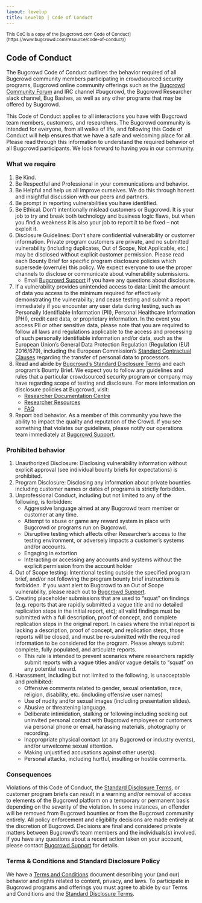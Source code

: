 ```yaml
---
layout: levelup
title: LevelUp | Code of Conduct
---
```


<small>
This CoC is a copy of the [bugcrowd.com Code of Conduct](https://www.bugcrowd.com/resource/code-of-conduct/)
</small>

## Code of Conduct

The Bugcrowd Code of Conduct outlines the behavior required of all Bugcrowd community members participating in crowdsourced security programs, Bugcrowd online community offerings such as the [Bugcrowd Community Forum](https://forum.bugcrowd.com/) and IRC channel #bugcrowd, the Bugcrowd Researcher slack channel, Bug Bashes, as well as any other programs that may be offered by Bugcrowd.

This Code of Conduct applies to all interactions you have with Bugcrowd team members, customers, and researchers. The Bugcrowd community is intended for everyone, from all walks of life, and following this Code of Conduct will help ensures that we have a safe and welcoming place for all. Please read through this information to understand the required behavior of all Bugcrowd participants. We look forward to having you in our community.

### What we require

1. Be Kind.
1. Be Respectful and Professional in your communications and behavior.
1. Be Helpful and help us all improve ourselves. We do this through honest and insightful discussion with our peers and partners.
1. Be prompt in reporting vulnerabilities you have identified.
1. Be Ethical. Don’t intentionally mislead customers or Bugcrowd. It is your job to try and break both technology and business logic flaws, but when you find a weakness it is also your job to report it to be fixed – not exploit it.
1. Disclosure Guidelines: Don’t share confidential vulnerability or customer information. Private program customers are private, and no submitted vulnerability (including duplicates, Out of Scope, Not Applicable, etc.) may be disclosed without explicit customer permission. Please read each Bounty Brief for specific program disclosure policies which supersede (overrule) this policy. We expect everyone to use the proper channels to disclose or communicate about vulnerability submissions.
   - Email [Bugcrowd Support](mailto:support@bugcrowd.com) if you have any questions about disclosure.
1. If a vulnerability provides unintended access to data: Limit the amount of data you access to the minimum required for effectively demonstrating the vulnerability; and cease testing and submit a report immediately if you encounter any user data during testing, such as Personally Identifiable Information (PII), Personal Healthcare Information (PHI), credit card data, or proprietary information. In the event you access PII or other sensitive data, please note that you are required to follow all laws and regulations applicable to the access and processing of such personally identifiable information and/or data, such as the European Union’s General Data Protection Regulation (Regulation (EU) 2016/679), including the European Commission’s [Standard Contractual Clauses](https://eur-lex.europa.eu/legal-content/EN/TXT/HTML/?uri=CELEX:32010D0087&from=en) regarding the transfer of personal data to processors.
1. Read and abide by [Bugcrowd’s Standard Disclosure Terms](https://www.bugcrowd.com/resource/standard-disclosure-terms) and each program’s Bounty Brief. We expect you to follow any guidelines and rules that a particular crowdsourced security program or company may have regarding scope of testing and disclosure. For more information on disclosure policies at Bugcrowd, visit:
   - [Researcher Documentation Centre](https://researcherdocs.bugcrowd.com/docs/disclosure)
   - [Researcher Resources](http://www.bugcrowd.com/resources/for-researchers)
   - [FAQ](https://www.bugcrowd.com/resources/for-researchers/faqs)
1. Report bad behavior. As a member of this community you have the ability to impact the quality and reputation of the Crowd. If you see something that violates our guidelines, please notify our operations team immediately at [Bugcrowd Support](mailto:support@bugcrowd.com).

### Prohibited behavior

1. Unauthorized Disclosure: Disclosing vulnerability information without explicit approval (see individual bounty briefs for expectations) is prohibited.
1. Program Disclosure: Disclosing any information about private bounties including customer names or dates of programs is strictly forbidden.
1. Unprofessional Conduct, including but not limited to any of the following, is forbidden:
   - Aggressive language aimed at any Bugcrowd team member or customer at any time.
   - Attempt to abuse or game any reward system in place with Bugcrowd or programs run on Bugcrowd.
   - Disruptive testing which affects other Researcher’s access to the testing environment, or adversely impacts a customer’s systems and/or accounts.
   - Engaging in extortion
   - Interacting or accessing any accounts and systems without the explicit permission from the account holder
1. Out of Scope testing: Intentional testing outside the specified program brief, and/or not following the program bounty brief instructions is forbidden. If you want alert to Bugcrowd to an Out of Scope vulnerability, please reach out to [Bugcrowd Support](mailto:support@bugcrowd.com).
1. Creating placeholder submissions that are used to “squat” on findings (e.g. reports that are rapidly submitted a vague title and no detailed replication steps in the initial report, etc); all valid findings must be submitted with a full description, proof of concept, and complete replication steps in the original report. In cases where the initial report is lacking a description, proof of concept, and replication steps, those reports will be closed, and must be re-submitted with the required information to be considered for the program. Please always submit complete, fully populated, and articulate reports.
   - This rule is intended to prevent scenarios where researchers rapidly submit reports with a vague titles and/or vague details to “squat” on any potential reward.
1. Harassment, including but not limited to the following, is unacceptable and prohibited:
   - Offensive comments related to gender, sexual orientation, race, religion, disability, etc. (including offensive user names)
   - Use of nudity and/or sexual images (including presentation slides).
   - Abusive or threatening language.
   - Deliberate intimidation, stalking or following including seeking out uninvited personal contact with Bugcrowd employees or customers via personal phone or email, harassing materials, photography or recording.
   - Inappropriate physical contact (at any Bugcrowd or industry events), and/or unwelcome sexual attention.
   - Making unjustified accusations against other user(s).
   - Personal attacks, including hurtful, insulting or hostile comments.

### Consequences

Violations of this Code of Conduct, the [Standard Disclosure Terms](https://www.bugcrowd.com/resource/standard-disclosure-terms/), or customer program briefs can result in a warning and/or removal of access to elements of the Bugcrowd platform on a temporary or permanent basis depending on the severity of the violation. In some instances, an offender will be removed from Bugcrowd bounties or from the Bugcrowd community entirely. All policy enforcement and eligibility decisions are made entirely at the discretion of Bugcrowd. Decisions are final and considered private matters between Bugcrowd’s team members and the individuals(s) involved. If you have any questions about a recent action taken on your account, please contact [Bugcrowd Support](mailto:support@bugcrowd.com) for details.

### Terms & Conditions and Standard Disclosure Policy

We have a [Terms and Conditions](https://www.bugcrowd.com/terms-and-conditions) document describing your (and our) behavior and rights related to content, privacy, and laws. To participate in Bugcrowd programs and offerings you must agree to abide by our Terms and Conditions and the [Standard Disclosure Terms](https://www.bugcrowd.com/resource/standard-disclosure-terms).